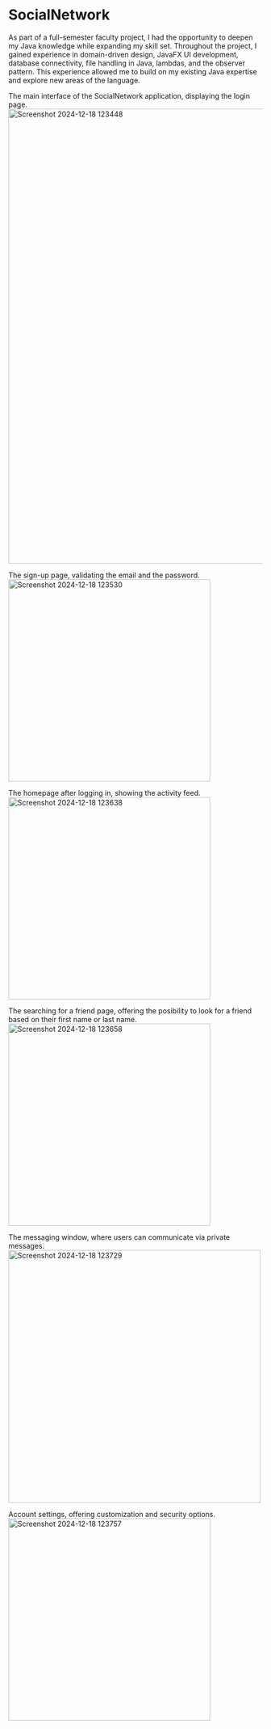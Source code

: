 # SocialNetwork

As part of a full-semester faculty project, I had the opportunity to deepen my Java knowledge while expanding my skill set. Throughout the project, I gained experience in domain-driven design, JavaFX UI development, database connectivity, file handling in Java, lambdas, and the observer pattern. This experience allowed me to build on my existing Java expertise and explore new areas of the language.

The main interface of the SocialNetwork application, displaying the login page.
<img src="https://github.com/user-attachments/assets/7608951c-c447-46d4-a593-47fdc2756c32" alt="Screenshot 2024-12-18 123448" width="900px">

The sign-up page, validating the email and the password. <br>
<img src="https://github.com/user-attachments/assets/bafb07ed-b1ed-4951-a10c-508116bb418c" alt="Screenshot 2024-12-18 123530" width="400px">

 The homepage after logging in, showing the activity feed. <br>
<img src="https://github.com/user-attachments/assets/c99bbabb-4726-41d4-987e-8fd9212853bc" alt="Screenshot 2024-12-18 123638" width="400px">

The searching for a friend page, offering the posibility to look for a friend based on their first name or last name.<br>
<img src="https://github.com/user-attachments/assets/79004587-fa32-46f7-b271-97b5cbdcc84a" alt="Screenshot 2024-12-18 123658" width="400px">

The messaging window, where users can communicate via private messages.<br>
<img src="https://github.com/user-attachments/assets/b5a748d1-cde7-483d-b4e2-44e093fd38bc" alt="Screenshot 2024-12-18 123729" width="500px">

Account settings, offering customization and security options.<br>
<img src="https://github.com/user-attachments/assets/5db89721-ba16-4534-b2a3-936365a19feb" alt="Screenshot 2024-12-18 123757" width="400px">
